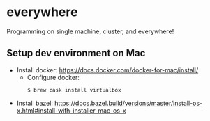 # everywhere

Programming on single machine, cluster, and everywhere!

## Setup dev environment on Mac

* Install docker: https://docs.docker.com/docker-for-mac/install/
  * Configure docker:
    ```
    $ brew cask install virtualbox
    ```
* Install bazel: https://docs.bazel.build/versions/master/install-os-x.html#install-with-installer-mac-os-x
